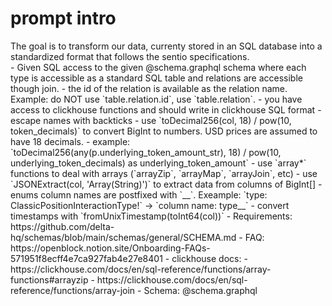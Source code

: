 # prompt intro

<context>
  <summary>
    The goal is to transform our data, currenty stored in an SQL database into a standardized format that follows the sentio specifications.
  </summary>
  <availableTools>
    - Given SQL access to the given @schema.graphql schema where each type is accessible as a standard SQL table and relations are accessible though join.
    - the id of the relation is available as the relation name. Example: do NOT use `table.relation.id`, use `table.relation`.
    - you have access to clickhouse functions and should write in clickhouse SQL format
    - escape names with backticks
    - use `toDecimal256(col, 18) / pow(10, token_decimals)` to convert BigInt to numbers. USD prices are assumed to have 18 decimals.
    - example: `toDecimal256(any(p.underlying_token_amount_str), 18) / pow(10, underlying_token_decimals) as underlying_token_amount`
    - use `array*` functions to deal with arrays (`arrayZip`, `arrayMap`, `arrayJoin`, etc)
    - use `JSONExtract(col, 'Array(String)')` to extract data from columns of BigInt[]
    - enums column names are postfixed with `__`. Exeample: `type: ClassicPositionInteractionType!` -> `column name: type__`
    - convert timestamps with `fromUnixTimestamp(toInt64(col))`
  </availableTools>

  <resources>
    - Requirements: https://github.com/delta-hq/schemas/blob/main/schemas/general/SCHEMA.md
    - FAQ: https://openblock.notion.site/Onboarding-FAQs-571951f8ecff4e7ca927fab4e27e8401
    - clickhouse docs:
      - https://clickhouse.com/docs/en/sql-reference/functions/array-functions#arrayzip
      - https://clickhouse.com/docs/en/sql-reference/functions/array-join
    - Schema: @schema.graphql
  </resources>
</context>
